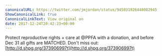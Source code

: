 ```yaml
---
canonicalURL: https://twitter.com/jmjordan/status/945031926448082945
ShowCanonicalLink: true
CanonicalLinkText: View original on
date: 2017-12-24T20:42:23+00:00
---
```

Protect reproductive rights + care at @PPFA with a donation, and before Dec 31 all gifts are MATCHED. Don't miss out: [http://d.shpg.org/373906997t](http://d.shpg.org/373906997t)